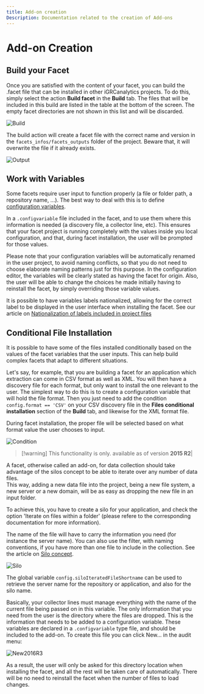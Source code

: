 ```yaml
---
title: Add-on creation
Description: Documentation related to the creation of Add-ons
---
```


# Add-on Creation

## Build your Facet

Once you are satisfied with the content of your facet, you can build the .facet file that can be installed in other iGRCanalytics projects. To do this, simply select the action **Build facet** in the **Build** tab. The files that will be included in this build are listed in the table at the bottom of the screen. The empty facet directories are not shown in this list and will be discarded.  

![Build](../add-ons/images/build.png "Build")

The build action will create a facet file with the correct name and version in the `facets_infos/facets_outputs` folder of the project. Beware that, it will overwrite the file if it already exists.  

![Output](../add-ons/images/output.png "Output")

## Work with Variables

Some facets require user input to function properly (a file or folder path, a repository name, ...). The best way to deal with this is to define [configuration variables](igrc-platform/technical-configuration/technical-configuration.md).  

In a `.configvariable` file included in the facet, and to use them where this information is needed (a discovery file, a collector line, etc). This ensures that your facet project is running completely with the values inside you local configuration, and that, during facet installation, the user will be prompted for those values.  

Please note that your configuration variables will be automatically renamed in the user project, to avoid naming conflicts, so that you do not need to choose elaborate naming patterns just for this purpose. In the configuration editor, the variables will be clearly stated as having the facet for origin. Also, the user will be able to change the choices he made initially having to reinstall the facet, by simply overriding those variable values.  

It is possible to have variables labels nationalized, allowing for the correct label to be displayed in the user interface when installing the facet. See our article on [Nationalization of labels included in project files](igrc-platform/pages/features-and-roles/label-localisation.md)

## Conditional File Installation

It is possible to have some of the files installed conditionally based on the values of the facet variables that the user inputs. This can help build complex facets that adapt to different situations.  

Let's say, for example, that you are building a facet for an application which extraction can come in CSV format as well as XML. You will then have a discovery file for each format, but only want to install the one relevant to the user. The simplest way to do this is to create a configuration variable that will hold the file format. Then you just need to add the condition `config.format == 'CSV'` on your CSV discovery file in the **Files conditional installation** section of the **Build** tab, and likewise for the XML format file.  

During facet installation, the proper file will be selected based on what format value the user chooses to input.  

![Condition](../add-ons/images/condition.png "Condition")

> [!warning] This functionality is only.  available as of version **2015 R2**|

A facet, otherwise called an add-on, for data collection should take advantage of the silos concept to be able to iterate over any number of data files.  
This way, adding a new data file into the project, being a new file system, a new server or a new domain, will be as easy as dropping the new file in an input folder.  

To achieve this, you have to create a silo for your application, and check the option 'Iterate on files within a folder' (please refere to the corresponding documentation for more information).  

The name of the file will have to carry the information you need (for instance the server name). You can also use the filter, with naming conventions, if you have more than one file to include in the collection. See the article on [Silo concept](igrc-platform/silos/silos.md).  

![Silo](../add-ons/images/silo.png "Silo")

The global variable `config.siloIteratedFileShortname` can be used to retrieve the server name for the repository or application, and also for the silo name.  

Basically, your collector lines must manage everything with the name of the current file being passed on in this variable. The only information that you need from the user is the directory where the files are dropped. This is the information that needs to be added to a configuration variable. These variables are declared in a `.configvariable` type file, and should be included to the add-on. To create this file you can click New... in the audit menu:  

![New2016R3](../add-ons/images/New2016R3.png "New2016R3")

As a result, the user will only be asked for this directory location when installing the facet, and all the rest will be taken care of automatically. There will be no need to reinstall the facet when the number of files to load changes.  
